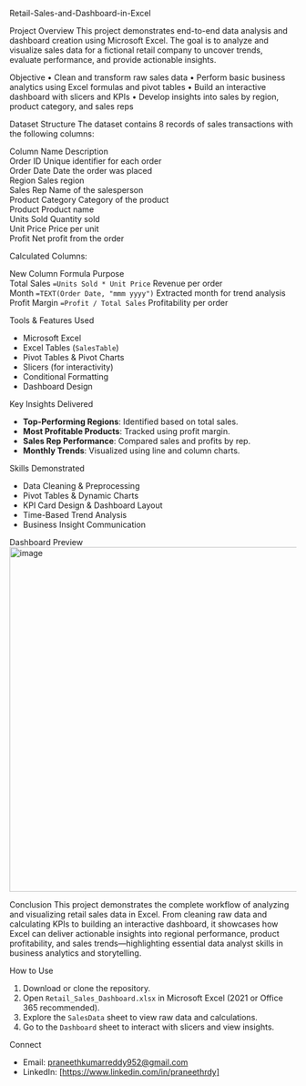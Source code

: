 Retail-Sales-and-Dashboard-in-Excel

Project Overview
This project demonstrates end-to-end data analysis and dashboard creation using Microsoft Excel. The goal is to analyze and visualize sales data for a fictional retail company to uncover trends, evaluate performance, and provide actionable insights.

Objective
•	Clean and transform raw sales data
•	Perform basic business analytics using Excel formulas and pivot tables
•	Build an interactive dashboard with slicers and KPIs
•	Develop insights into sales by region, product category, and sales reps

Dataset Structure
The dataset contains 8 records of sales transactions with the following columns:

Column Name                             Description                          
Order ID                         Unique identifier for each order     
Order Date                           Date the order was placed    
Region                                   Sales region                        
Sales Rep                          Name of the salesperson              
Product Category                   Category of the product        
Product                                 Product name                         
Units Sold                             Quantity sold                        
Unit Price                            Price per unit                       
Profit                           Net profit from the order          

Calculated Columns:

New Column                        Formula                                        Purpose                                 
Total Sales                `=Units Sold * Unit Price`                         Revenue per order                       
Month                   `=TEXT(Order Date, "mmm yyyy")`               Extracted month for trend analysis     
Profit Margin              `=Profit / Total Sales`                         Profitability per order                 


Tools & Features Used
- Microsoft Excel
- Excel Tables (`SalesTable`)
- Pivot Tables & Pivot Charts
- Slicers (for interactivity)
- Conditional Formatting
- Dashboard Design

Key Insights Delivered
- **Top-Performing Regions**: Identified based on total sales.
- **Most Profitable Products**: Tracked using profit margin.
- **Sales Rep Performance**: Compared sales and profits by rep.
- **Monthly Trends**: Visualized using line and column charts.

Skills Demonstrated
-  Data Cleaning & Preprocessing  
-  Pivot Tables & Dynamic Charts  
-  KPI Card Design & Dashboard Layout  
-  Time-Based Trend Analysis  
-  Business Insight Communication


Dashboard Preview
<img width="900" height="606" alt="image" src="https://github.com/user-attachments/assets/a799061b-a434-4004-be54-87eba7cda68a" />

Conclusion
This project demonstrates the complete workflow of analyzing and visualizing retail sales data in Excel. From cleaning raw data and calculating KPIs to building an interactive dashboard, it showcases how Excel can deliver actionable insights into regional performance, product profitability, and sales trends—highlighting essential data analyst skills in business analytics and storytelling.

How to Use
1. Download or clone the repository.
2. Open `Retail_Sales_Dashboard.xlsx` in Microsoft Excel (2021 or Office 365 recommended).
3. Explore the `SalesData` sheet to view raw data and calculations.
4. Go to the `Dashboard` sheet to interact with slicers and view insights.

Connect
- Email: praneethkumarreddy952@gmail.com  
- LinkedIn: [https://www.linkedin.com/in/praneethrdy]
